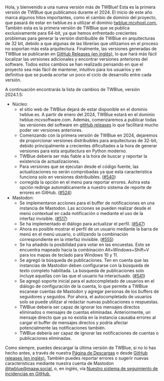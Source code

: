 <!-- 
.. title: Publicado TWBlue 2024.1.5
.. slug: 2024.1.5
.. date: 2024-01-05 09:20:57 UTC-05:00
.. tags: 
.. category: 
.. link: 
.. description: 
.. type: text
-->

Hola, y bienvenido a una nueva versión más de TWBlue! Esta es la primera versión de TWBlue que publicamos durante el 2024. El inicio de este año marca algunos hitos importantes, como el cambio de dominio del proyecto, que pasará de estar en twblue.es a utilizar el dominio [twblue.mcvhost.com.](https://twblue.mcvsoftware.com) También esta es la primera versión de TWBlue que se publica exclusivamente para 64-bit, ya que hemos enfrentado crecientes problemas para generar la versión distribuible de TWBlue en arquitecturas de 32 bit, debido a que algunas de las librerías que utilizamos en el proceso no soportan más esta arquitectura. Finalmente, las versiones generadas de TWBlue se publicarán en [GitHub Releases (en inglés),](https://github.com/mcv-software/twblue/releases) lo que hará más fácil localizar las versiones adicionales y encontrar versiones anteriores del software. Todos estos cambios se han realizado pensando en que el proyecto sea más fácil de mantener, intuitivo para los usuarios y en definitiva que se pueda acortar un poco el ciclo de desarrollo entre cada versión. <!-- TEASER_END -->

A continuación encontrarás la lista de cambios de TWBlue, versión 2024.1.5:

* Núcleo:
    * el sitio web de TWBlue dejará de estar disponible en el dominio twblue.es. A partir de enero del 2024, TWBlue estará en el dominio twblue.mcvsoftware.com. Además, comenzaremos a publicar todas las versiones del software en [gitHub releases](https://github.com/mcv-software/twblue/releases) lo que facilitará mucho poder ver versiones anteriores.
    * Comenzando con la primera versión de TWBlue en 2024, dejaremos de proporcionar versiones distribuibles para arquitecturas de 32-bit, debido principalmente a crecientes dificultades a la hora de generar versiones para esta arquitectura en Python moderno.
    * TWBlue debería ser más fiable a la hora de buscar y reportar la existencia de actualizaciones.
    * Para versiones que se ejecutan desde el código fuente, las actualizaciones no serán comprobadas ya que esta característica funciona solo en versiones distribuibles. ([#540](https://github.com/MCV-Software/TWBlue/pull/540))
    * corregida la opción en el menú para reportar errores. Aohra esta opción redirige automáticamente a nuestro sistema de reporte de errores en GitHub. ([#524](https://github.com/MCV-Software/TWBlue/pull/524))
* Mastodon:
    * Se implementaron acciones para el buffer de notificaciones en una instancia de Mastodon. Las acciones se pueden realizar desde el menú contextual en cada notificación o mediante el uso de la interfaz invisible. ([#517](https://github.com/mcv-software/twblue/issues/517))
    * Se ha implementado el diálogo para actualizar el perfil. ([#547](https://github.com/MCV-Software/TWBlue/pull/547))
    * Ahora es posible mostrar el perfil de un usuario mediante la barra de menú en el menú usuario, o utilizando la combinación correspondiente en la interfaz invisible. ([#555](https://github.com/MCV-Software/TWBlue/pull/555))
    * Se ha añadido la posibilidad para votar en las encuestas. Esto se encuentra mapeado hacia la combinación Alt+Windows+Shift+V para los mapas de teclado para Windows 10 y 11.
    * Se agregó la búsqueda de publicaciones. Ten en cuenta que las instancias de Mastodon deben configurarse con la búsqueda de texto completo habilitada. La búsqueda de publicaciones solo incluye aquellas con las que el usuario ha interactuado. ([#541](https://github.com/MCV-Software/TWBlue/pull/541))
    * Se agregó soporte inicial para el autocompletado de usuarios en el diálogo de configuración de la cuenta, lo que permite a TWBlue escanear cuentas de Mastodon y agregar personas de los buffers de seguidores y seguidos. Por ahora, el autocompletado de usuarios solo se puede utilizar al redactar nuevas publicaciones o respuestas.
    * TWBlue debería ser capaz de ignorar los mensajes directos eliminados o mensajes de cuentas eliminadas. Anteriormente, un mensaje directo que ya no existía en la instancia causaba errores al cargar el buffer de mensajes directos y podría afectar potencialmente las notificaciones también.
    * TWBlue debería ser capaz de ignorar las notificaciones de cuentas o publicaciones eliminadas.

Como siempre, puedes descargar la última versión de TWBlue, si no lo has hecho antes, a través de nuestra [Página de Descargas](https://twblue.mcvsoftware.com/es/downloads) o desde [GitHub releases (en inglés).](https://github.com/mcv-software/twblue/releases) También puedes reportar errores o sugerir nuevas características mediante nuestra cuenta de Mastodon [@twblue@maaw.social,](https://maaw.social/@twblue) o, en inglés, vía [Nuestro sistema de seguimiento de incidencias en GitHub.](https://github.com/mcv-software/twblue/issues)